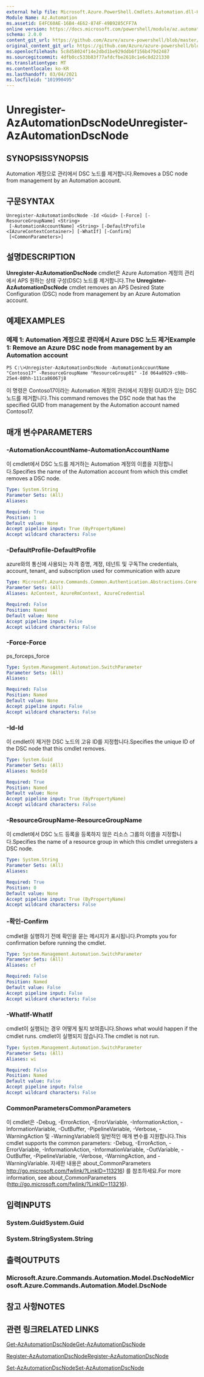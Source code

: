 ```yaml
---
external help file: Microsoft.Azure.PowerShell.Cmdlets.Automation.dll-Help.xml
Module Name: Az.Automation
ms.assetid: E4FC60AE-16B4-4E62-874F-49B9285CFF7A
online version: https://docs.microsoft.com/powershell/module/az.automation/unregister-azautomationdscnode
schema: 2.0.0
content_git_url: https://github.com/Azure/azure-powershell/blob/master/src/Automation/Automation/help/Unregister-AzAutomationDscNode.md
original_content_git_url: https://github.com/Azure/azure-powershell/blob/master/src/Automation/Automation/help/Unregister-AzAutomationDscNode.md
ms.openlocfilehash: 5c8d58024f14e2dbd1be929ddb6f156b479d2487
ms.sourcegitcommit: 4dfb0cc533b83f77afdcfbe2618c1e6c8d221330
ms.translationtype: MT
ms.contentlocale: ko-KR
ms.lasthandoff: 03/04/2021
ms.locfileid: "101990495"
---
```

# <span data-ttu-id="0f2a5-101">Unregister-AzAutomationDscNode</span><span class="sxs-lookup"><span data-stu-id="0f2a5-101">Unregister-AzAutomationDscNode</span></span>

## <span data-ttu-id="0f2a5-102">SYNOPSIS</span><span class="sxs-lookup"><span data-stu-id="0f2a5-102">SYNOPSIS</span></span>
<span data-ttu-id="0f2a5-103">Automation 계정으로 관리에서 DSC 노드를 제거합니다.</span><span class="sxs-lookup"><span data-stu-id="0f2a5-103">Removes a DSC node from management by an Automation account.</span></span>

## <span data-ttu-id="0f2a5-104">구문</span><span class="sxs-lookup"><span data-stu-id="0f2a5-104">SYNTAX</span></span>

```
Unregister-AzAutomationDscNode -Id <Guid> [-Force] [-ResourceGroupName] <String>
 [-AutomationAccountName] <String> [-DefaultProfile <IAzureContextContainer>] [-WhatIf] [-Confirm]
 [<CommonParameters>]
```

## <span data-ttu-id="0f2a5-105">설명</span><span class="sxs-lookup"><span data-stu-id="0f2a5-105">DESCRIPTION</span></span>
<span data-ttu-id="0f2a5-106">**Unregister-AzAutomationDscNode** cmdlet은 Azure Automation 계정의 관리에서 APS 원하는 상태 구성(DSC) 노드를 제거합니다.</span><span class="sxs-lookup"><span data-stu-id="0f2a5-106">The **Unregister-AzAutomationDscNode** cmdlet removes an APS Desired State Configuration (DSC) node from management by an Azure Automation account.</span></span>

## <span data-ttu-id="0f2a5-107">예제</span><span class="sxs-lookup"><span data-stu-id="0f2a5-107">EXAMPLES</span></span>

### <span data-ttu-id="0f2a5-108">예제 1: Automation 계정으로 관리에서 Azure DSC 노드 제거</span><span class="sxs-lookup"><span data-stu-id="0f2a5-108">Example 1: Remove an Azure DSC node from management by an Automation account</span></span>
```
PS C:\>Unregister-AzAutomationDscNode -AutomationAccountName "Contoso17" -ResourceGroupName "ResourceGroup01" -Id 064a8929-c98b-25e4-80hh-111ca86067j8
```

<span data-ttu-id="0f2a5-109">이 명령은 Contoso17이라는 Automation 계정의 관리에서 지정된 GUID가 있는 DSC 노드를 제거합니다.</span><span class="sxs-lookup"><span data-stu-id="0f2a5-109">This command removes the DSC node that has the specified GUID from management by the Automation account named Contoso17.</span></span>

## <span data-ttu-id="0f2a5-110">매개 변수</span><span class="sxs-lookup"><span data-stu-id="0f2a5-110">PARAMETERS</span></span>

### <span data-ttu-id="0f2a5-111">-AutomationAccountName</span><span class="sxs-lookup"><span data-stu-id="0f2a5-111">-AutomationAccountName</span></span>
<span data-ttu-id="0f2a5-112">이 cmdlet에서 DSC 노드를 제거하는 Automation 계정의 이름을 지정합니다.</span><span class="sxs-lookup"><span data-stu-id="0f2a5-112">Specifies the name of the Automation account from which this cmdlet removes a DSC node.</span></span>

```yaml
Type: System.String
Parameter Sets: (All)
Aliases:

Required: True
Position: 1
Default value: None
Accept pipeline input: True (ByPropertyName)
Accept wildcard characters: False
```

### <span data-ttu-id="0f2a5-113">-DefaultProfile</span><span class="sxs-lookup"><span data-stu-id="0f2a5-113">-DefaultProfile</span></span>
<span data-ttu-id="0f2a5-114">azure와의 통신에 사용되는 자격 증명, 계정, 테넌트 및 구독</span><span class="sxs-lookup"><span data-stu-id="0f2a5-114">The credentials, account, tenant, and subscription used for communication with azure</span></span>

```yaml
Type: Microsoft.Azure.Commands.Common.Authentication.Abstractions.Core.IAzureContextContainer
Parameter Sets: (All)
Aliases: AzContext, AzureRmContext, AzureCredential

Required: False
Position: Named
Default value: None
Accept pipeline input: False
Accept wildcard characters: False
```

### <span data-ttu-id="0f2a5-115">-Force</span><span class="sxs-lookup"><span data-stu-id="0f2a5-115">-Force</span></span>
<span data-ttu-id="0f2a5-116">ps_force</span><span class="sxs-lookup"><span data-stu-id="0f2a5-116">ps_force</span></span>

```yaml
Type: System.Management.Automation.SwitchParameter
Parameter Sets: (All)
Aliases:

Required: False
Position: Named
Default value: None
Accept pipeline input: False
Accept wildcard characters: False
```

### <span data-ttu-id="0f2a5-117">-Id</span><span class="sxs-lookup"><span data-stu-id="0f2a5-117">-Id</span></span>
<span data-ttu-id="0f2a5-118">이 cmdlet이 제거한 DSC 노드의 고유 ID를 지정합니다.</span><span class="sxs-lookup"><span data-stu-id="0f2a5-118">Specifies the unique ID of the DSC node that this cmdlet removes.</span></span>

```yaml
Type: System.Guid
Parameter Sets: (All)
Aliases: NodeId

Required: True
Position: Named
Default value: None
Accept pipeline input: True (ByPropertyName)
Accept wildcard characters: False
```

### <span data-ttu-id="0f2a5-119">-ResourceGroupName</span><span class="sxs-lookup"><span data-stu-id="0f2a5-119">-ResourceGroupName</span></span>
<span data-ttu-id="0f2a5-120">이 cmdlet에서 DSC 노드 등록을 등록하지 않은 리소스 그룹의 이름을 지정합니다.</span><span class="sxs-lookup"><span data-stu-id="0f2a5-120">Specifies the name of a resource group in which this cmdlet unregisters a DSC node.</span></span>

```yaml
Type: System.String
Parameter Sets: (All)
Aliases:

Required: True
Position: 0
Default value: None
Accept pipeline input: True (ByPropertyName)
Accept wildcard characters: False
```

### <span data-ttu-id="0f2a5-121">-확인</span><span class="sxs-lookup"><span data-stu-id="0f2a5-121">-Confirm</span></span>
<span data-ttu-id="0f2a5-122">cmdlet을 실행하기 전에 확인을 묻는 메시지가 표시됩니다.</span><span class="sxs-lookup"><span data-stu-id="0f2a5-122">Prompts you for confirmation before running the cmdlet.</span></span>

```yaml
Type: System.Management.Automation.SwitchParameter
Parameter Sets: (All)
Aliases: cf

Required: False
Position: Named
Default value: False
Accept pipeline input: False
Accept wildcard characters: False
```

### <span data-ttu-id="0f2a5-123">-WhatIf</span><span class="sxs-lookup"><span data-stu-id="0f2a5-123">-WhatIf</span></span>
<span data-ttu-id="0f2a5-124">cmdlet이 실행되는 경우 어떻게 될지 보여줍니다.</span><span class="sxs-lookup"><span data-stu-id="0f2a5-124">Shows what would happen if the cmdlet runs.</span></span>
<span data-ttu-id="0f2a5-125">cmdlet이 실행되지 않습니다.</span><span class="sxs-lookup"><span data-stu-id="0f2a5-125">The cmdlet is not run.</span></span>

```yaml
Type: System.Management.Automation.SwitchParameter
Parameter Sets: (All)
Aliases: wi

Required: False
Position: Named
Default value: False
Accept pipeline input: False
Accept wildcard characters: False
```

### <span data-ttu-id="0f2a5-126">CommonParameters</span><span class="sxs-lookup"><span data-stu-id="0f2a5-126">CommonParameters</span></span>
<span data-ttu-id="0f2a5-127">이 cmdlet은 -Debug, -ErrorAction, -ErrorVariable, -InformationAction, -InformationVariable, -OutBuffer, -PipelineVariable, -Verbose, -WarningAction 및 -WarningVariable의 일반적인 매개 변수를 지원합니다.</span><span class="sxs-lookup"><span data-stu-id="0f2a5-127">This cmdlet supports the common parameters: -Debug, -ErrorAction, -ErrorVariable, -InformationAction, -InformationVariable, -OutVariable, -OutBuffer, -PipelineVariable, -Verbose, -WarningAction, and -WarningVariable.</span></span> <span data-ttu-id="0f2a5-128">자세한 내용은 about_CommonParameters http://go.microsoft.com/fwlink/?LinkID=113216) 를 참조하세요.</span><span class="sxs-lookup"><span data-stu-id="0f2a5-128">For more information, see about_CommonParameters (http://go.microsoft.com/fwlink/?LinkID=113216).</span></span>

## <span data-ttu-id="0f2a5-129">입력</span><span class="sxs-lookup"><span data-stu-id="0f2a5-129">INPUTS</span></span>

### <span data-ttu-id="0f2a5-130">System.Guid</span><span class="sxs-lookup"><span data-stu-id="0f2a5-130">System.Guid</span></span>

### <span data-ttu-id="0f2a5-131">System.String</span><span class="sxs-lookup"><span data-stu-id="0f2a5-131">System.String</span></span>

## <span data-ttu-id="0f2a5-132">출력</span><span class="sxs-lookup"><span data-stu-id="0f2a5-132">OUTPUTS</span></span>

### <span data-ttu-id="0f2a5-133">Microsoft.Azure.Commands.Automation.Model.DscNode</span><span class="sxs-lookup"><span data-stu-id="0f2a5-133">Microsoft.Azure.Commands.Automation.Model.DscNode</span></span>

## <span data-ttu-id="0f2a5-134">참고 사항</span><span class="sxs-lookup"><span data-stu-id="0f2a5-134">NOTES</span></span>

## <span data-ttu-id="0f2a5-135">관련 링크</span><span class="sxs-lookup"><span data-stu-id="0f2a5-135">RELATED LINKS</span></span>

[<span data-ttu-id="0f2a5-136">Get-AzAutomationDscNode</span><span class="sxs-lookup"><span data-stu-id="0f2a5-136">Get-AzAutomationDscNode</span></span>](./Get-AzAutomationDscNode.md)

[<span data-ttu-id="0f2a5-137">Register-AzAutomationDscNode</span><span class="sxs-lookup"><span data-stu-id="0f2a5-137">Register-AzAutomationDscNode</span></span>](./Register-AzAutomationDscNode.md)

[<span data-ttu-id="0f2a5-138">Set-AzAutomationDscNode</span><span class="sxs-lookup"><span data-stu-id="0f2a5-138">Set-AzAutomationDscNode</span></span>](./Set-AzAutomationDscNode.md)


